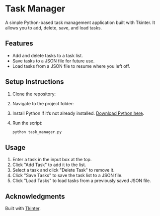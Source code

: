 # Task Manager

A simple Python-based task management application built with Tkinter. It allows you to add, delete, save, and load tasks.

## Features

- Add and delete tasks to a task list.
- Save tasks to a JSON file for future use.
- Load tasks from a JSON file to resume where you left off.

## Setup Instructions

1. Clone the repository:

2. Navigate to the project folder:

3. Install Python if it’s not already installed. [Download Python here](https://www.python.org/).

4. Run the script:
   ```bash
   python task_manager.py
   ```

## Usage

1. Enter a task in the input box at the top.
2. Click "Add Task" to add it to the list.
3. Select a task and click "Delete Task" to remove it.
4. Click "Save Tasks" to save the task list to a JSON file.
5. Click "Load Tasks" to load tasks from a previously saved JSON file.

## Acknowledgments

Built with [Tkinter](https://docs.python.org/3/library/tkinter.html).

```


```
